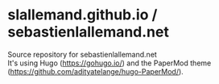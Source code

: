# slallemand.github.io / sebastienlallemand.net

Source repository for sebastienlallemand.net<br>
It's using Hugo (https://gohugo.io/) and the PaperMod theme (https://github.com/adityatelange/hugo-PaperMod/).
